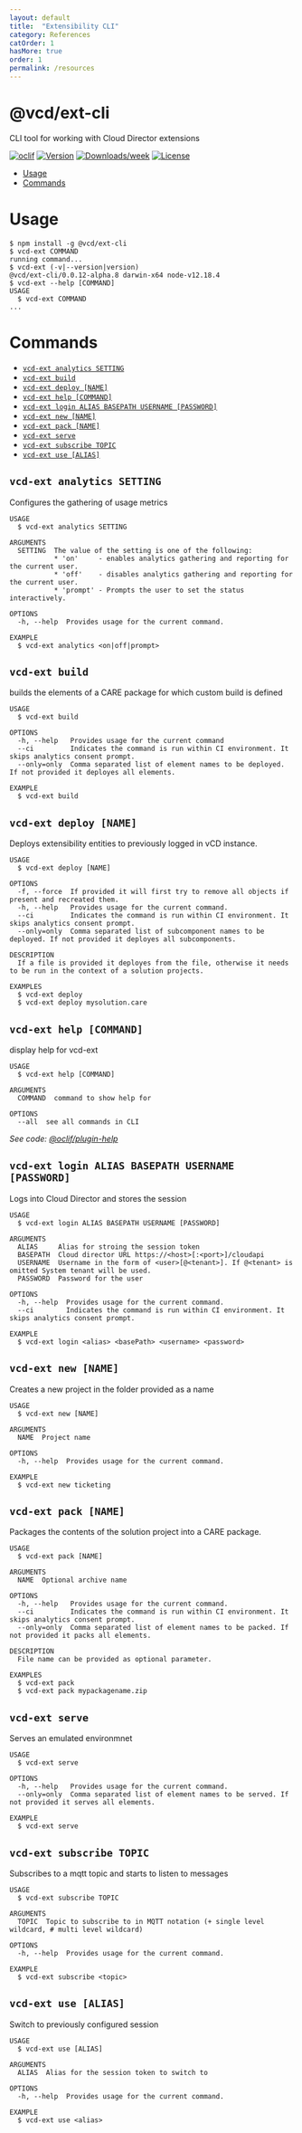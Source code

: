 ```yaml
---
layout: default
title:  "Extensibility CLI"
category: References
catOrder: 1
hasMore: true
order: 1
permalink: /resources
---
```

@vcd/ext-cli
==========

CLI tool for working with Cloud Director extensions

[![oclif](https://img.shields.io/badge/cli-oclif-brightgreen.svg)](https://oclif.io)
[![Version](https://img.shields.io/npm/v/@vcd/ext-cli.svg)](https://npmjs.org/package/@vcd/ext-cli)
[![Downloads/week](https://img.shields.io/npm/dw/@vcd/ext-cli.svg)](https://npmjs.org/package/@vcd/ext-cli)
[![License](https://img.shields.io/npm/l/@vcd/ext-cli.svg)](https://github.com/plugins/cli/blob/master/package.json)

<!-- toc -->
* [Usage](#usage)
* [Commands](#commands)
<!-- tocstop -->
# Usage
<!-- usage -->
```sh-session
$ npm install -g @vcd/ext-cli
$ vcd-ext COMMAND
running command...
$ vcd-ext (-v|--version|version)
@vcd/ext-cli/0.0.12-alpha.8 darwin-x64 node-v12.18.4
$ vcd-ext --help [COMMAND]
USAGE
  $ vcd-ext COMMAND
...
```
<!-- usagestop -->
# Commands
<!-- commands -->
* [`vcd-ext analytics SETTING`](#vcd-ext-analytics-setting)
* [`vcd-ext build`](#vcd-ext-build)
* [`vcd-ext deploy [NAME]`](#vcd-ext-deploy-name)
* [`vcd-ext help [COMMAND]`](#vcd-ext-help-command)
* [`vcd-ext login ALIAS BASEPATH USERNAME [PASSWORD]`](#vcd-ext-login-alias-basepath-username-password)
* [`vcd-ext new [NAME]`](#vcd-ext-new-name)
* [`vcd-ext pack [NAME]`](#vcd-ext-pack-name)
* [`vcd-ext serve`](#vcd-ext-serve)
* [`vcd-ext subscribe TOPIC`](#vcd-ext-subscribe-topic)
* [`vcd-ext use [ALIAS]`](#vcd-ext-use-alias)

## `vcd-ext analytics SETTING`

Configures the gathering of usage metrics

```
USAGE
  $ vcd-ext analytics SETTING

ARGUMENTS
  SETTING  The value of the setting is one of the following:
           * 'on'     - enables analytics gathering and reporting for the current user.
           * 'off'    - disables analytics gathering and reporting for the current user.
           * 'prompt' - Prompts the user to set the status interactively.

OPTIONS
  -h, --help  Provides usage for the current command.

EXAMPLE
  $ vcd-ext analytics <on|off|prompt>
```

## `vcd-ext build`

builds the elements of a CARE package for which custom build is defined

```
USAGE
  $ vcd-ext build

OPTIONS
  -h, --help   Provides usage for the current command
  --ci         Indicates the command is run within CI environment. It skips analytics consent prompt.
  --only=only  Comma separated list of element names to be deployed. If not provided it deployes all elements.

EXAMPLE
  $ vcd-ext build
```

## `vcd-ext deploy [NAME]`

Deploys extensibility entities to previously logged in vCD instance.

```
USAGE
  $ vcd-ext deploy [NAME]

OPTIONS
  -f, --force  If provided it will first try to remove all objects if present and recreated them.
  -h, --help   Provides usage for the current command.
  --ci         Indicates the command is run within CI environment. It skips analytics consent prompt.
  --only=only  Comma separated list of subcomponent names to be deployed. If not provided it deployes all subcomponents.

DESCRIPTION
  If a file is provided it deployes from the file, otherwise it needs to be run in the context of a solution projects.

EXAMPLES
  $ vcd-ext deploy
  $ vcd-ext deploy mysolution.care
```

## `vcd-ext help [COMMAND]`

display help for vcd-ext

```
USAGE
  $ vcd-ext help [COMMAND]

ARGUMENTS
  COMMAND  command to show help for

OPTIONS
  --all  see all commands in CLI
```

_See code: [@oclif/plugin-help](https://github.com/oclif/plugin-help/blob/v2.2.3/src/commands/help.ts)_

## `vcd-ext login ALIAS BASEPATH USERNAME [PASSWORD]`

Logs into Cloud Director and stores the session

```
USAGE
  $ vcd-ext login ALIAS BASEPATH USERNAME [PASSWORD]

ARGUMENTS
  ALIAS     Alias for stroing the session token
  BASEPATH  Cloud director URL https://<host>[:<port>]/cloudapi
  USERNAME  Username in the form of <user>[@<tenant>]. If @<tenant> is omitted System tenant will be used.
  PASSWORD  Password for the user

OPTIONS
  -h, --help  Provides usage for the current command.
  --ci        Indicates the command is run within CI environment. It skips analytics consent prompt.

EXAMPLE
  $ vcd-ext login <alias> <basePath> <username> <password>
```

## `vcd-ext new [NAME]`

Creates a new project in the folder provided as a name

```
USAGE
  $ vcd-ext new [NAME]

ARGUMENTS
  NAME  Project name

OPTIONS
  -h, --help  Provides usage for the current command.

EXAMPLE
  $ vcd-ext new ticketing
```

## `vcd-ext pack [NAME]`

Packages the contents of the solution project into a CARE package.

```
USAGE
  $ vcd-ext pack [NAME]

ARGUMENTS
  NAME  Optional archive name

OPTIONS
  -h, --help   Provides usage for the current command.
  --ci         Indicates the command is run within CI environment. It skips analytics consent prompt.
  --only=only  Comma separated list of element names to be packed. If not provided it packs all elements.

DESCRIPTION
  File name can be provided as optional parameter.

EXAMPLES
  $ vcd-ext pack
  $ vcd-ext pack mypackagename.zip
```

## `vcd-ext serve`

Serves an emulated environmnet

```
USAGE
  $ vcd-ext serve

OPTIONS
  -h, --help   Provides usage for the current command.
  --only=only  Comma separated list of element names to be served. If not provided it serves all elements.

EXAMPLE
  $ vcd-ext serve
```

## `vcd-ext subscribe TOPIC`

Subscribes to a mqtt topic and starts to listen to messages

```
USAGE
  $ vcd-ext subscribe TOPIC

ARGUMENTS
  TOPIC  Topic to subscribe to in MQTT notation (+ single level wildcard, # multi level wildcard)

OPTIONS
  -h, --help  Provides usage for the current command.

EXAMPLE
  $ vcd-ext subscribe <topic>
```

## `vcd-ext use [ALIAS]`

Switch to previously configured session

```
USAGE
  $ vcd-ext use [ALIAS]

ARGUMENTS
  ALIAS  Alias for the session token to switch to

OPTIONS
  -h, --help  Provides usage for the current command.

EXAMPLE
  $ vcd-ext use <alias>
```
<!-- commandsstop -->
